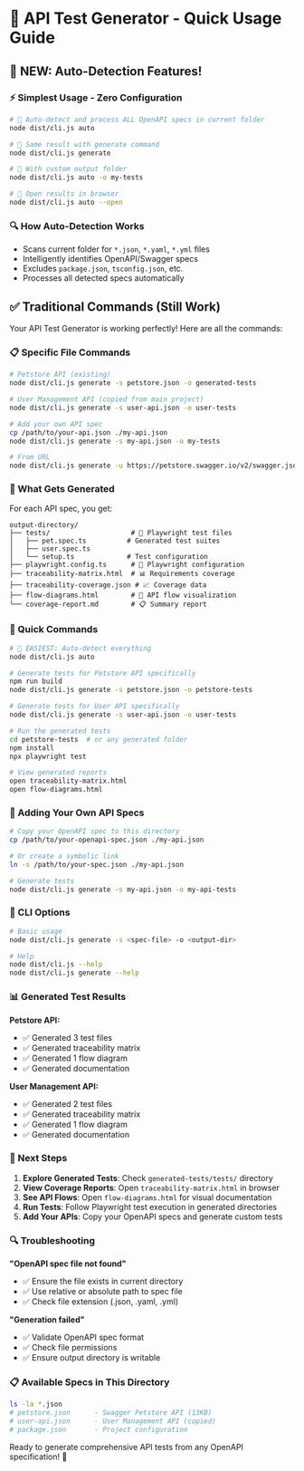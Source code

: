 # 🚀 API Test Generator - Quick Usage Guide

## 🎉 **NEW: Auto-Detection Features!**

### ⚡ **Simplest Usage - Zero Configuration**
```bash
# 🎯 Auto-detect and process ALL OpenAPI specs in current folder
node dist/cli.js auto

# 🎯 Same result with generate command
node dist/cli.js generate

# 🎯 With custom output folder
node dist/cli.js auto -o my-tests

# 🎯 Open results in browser
node dist/cli.js auto --open
```

### 🔍 **How Auto-Detection Works**
- Scans current folder for `*.json`, `*.yaml`, `*.yml` files
- Intelligently identifies OpenAPI/Swagger specs
- Excludes `package.json`, `tsconfig.json`, etc.
- Processes all detected specs automatically

## ✅ Traditional Commands (Still Work)

Your API Test Generator is working perfectly! Here are all the commands:

### 📋 Specific File Commands

```bash
# Petstore API (existing)
node dist/cli.js generate -s petstore.json -o generated-tests

# User Management API (copied from main project)
node dist/cli.js generate -s user-api.json -o user-tests

# Add your own API spec
cp /path/to/your-api.json ./my-api.json
node dist/cli.js generate -s my-api.json -o my-tests

# From URL
node dist/cli.js generate -u https://petstore.swagger.io/v2/swagger.json -o url-tests
```

### 🎯 What Gets Generated

For each API spec, you get:

```
output-directory/
├── tests/                    # 🧪 Playwright test files
│   ├── pet.spec.ts          # Generated test suites
│   ├── user.spec.ts
│   └── setup.ts             # Test configuration
├── playwright.config.ts      # 🔧 Playwright configuration
├── traceability-matrix.html  # 📊 Requirements coverage
├── traceability-coverage.json # 📈 Coverage data
├── flow-diagrams.html        # 🌊 API flow visualization
└── coverage-report.md        # 📋 Summary report
```

### 🚀 Quick Commands

```bash
# 🎯 EASIEST: Auto-detect everything
node dist/cli.js auto

# Generate tests for Petstore API specifically
npm run build
node dist/cli.js generate -s petstore.json -o petstore-tests

# Generate tests for User API specifically
node dist/cli.js generate -s user-api.json -o user-tests

# Run the generated tests
cd petstore-tests  # or any generated folder
npm install
npx playwright test

# View generated reports
open traceability-matrix.html
open flow-diagrams.html
```

### 📁 Adding Your Own API Specs

```bash
# Copy your OpenAPI spec to this directory
cp /path/to/your-openapi-spec.json ./my-api.json

# Or create a symbolic link
ln -s /path/to/your-spec.json ./my-api.json

# Generate tests
node dist/cli.js generate -s my-api.json -o my-api-tests
```

### 🔧 CLI Options

```bash
# Basic usage
node dist/cli.js generate -s <spec-file> -o <output-dir>

# Help
node dist/cli.js --help
node dist/cli.js generate --help
```

### 📊 Generated Test Results

**Petstore API:**
- ✅ Generated 3 test files
- ✅ Generated traceability matrix
- ✅ Generated 1 flow diagram
- ✅ Generated documentation

**User Management API:**
- ✅ Generated 2 test files  
- ✅ Generated traceability matrix
- ✅ Generated 1 flow diagram
- ✅ Generated documentation

### 🎯 Next Steps

1. **Explore Generated Tests**: Check `generated-tests/tests/` directory
2. **View Coverage Reports**: Open `traceability-matrix.html` in browser
3. **See API Flows**: Open `flow-diagrams.html` for visual documentation
4. **Run Tests**: Follow Playwright test execution in generated directories
5. **Add Your APIs**: Copy your OpenAPI specs and generate custom tests

### 🔍 Troubleshooting

**"OpenAPI spec file not found"**
- ✅ Ensure the file exists in current directory
- ✅ Use relative or absolute path to spec file
- ✅ Check file extension (.json, .yaml, .yml)

**"Generation failed"**
- ✅ Validate OpenAPI spec format
- ✅ Check file permissions
- ✅ Ensure output directory is writable

### 📋 Available Specs in This Directory

```bash
ls -la *.json
# petstore.json      - Swagger Petstore API (13KB)
# user-api.json      - User Management API (copied)
# package.json       - Project configuration
```

Ready to generate comprehensive API tests from any OpenAPI specification! 🎉
